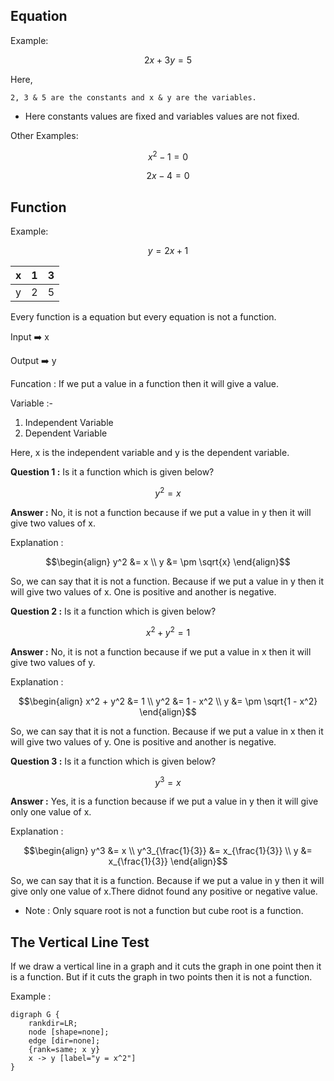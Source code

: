 
## Equation

Example:
```math
2x + 3y = 5
```

Here, 
    
    2, 3 & 5 are the constants and x & y are the variables.

- Here constants values are fixed and variables values are not fixed.

Other Examples:
```math
x^2 - 1 = 0
```
```math
2x -4 = 0
```
## Function

Example:
```math
y = 2x + 1
```
| x   | 1   | 3   |
| --- | --- | --- |
| y   | 2   | 5   |

Every function is a equation but every equation is not a function.

Input ➡️ x

Output ➡️ y

Funcation : If we put a value in a function then it will give a value.

Variable :-
1. Independent Variable
2. Dependent Variable

Here, x is the independent variable and y is the dependent variable.

**Question 1 :** Is it a function which is given below?
```math 
y^2 = x
```
**Answer :** No, it is not a function because if we put a value in y then it will give two values of x.

Explanation : 
```math
\begin{align}
y^2 &= x \\
y &= \pm \sqrt{x}
\end{align}
```
So, we can say that it is not a function. Because if we put a value in y then it will give two values of x. One is positive and another is negative.

**Question 2 :** Is it a function which is given below?
```math
x^2 + y^2 = 1
```
**Answer :** No, it is not a function because if we put a value in x then it will give two values of y.

Explanation : 
```math
\begin{align}
x^2 + y^2 &= 1 \\
y^2 &= 1 - x^2 \\
y &= \pm \sqrt{1 - x^2}
\end{align}
```
So, we can say that it is not a function. Because if we put a value in x then it will give two values of y. One is positive and another is negative.

**Question 3 :** Is it a function which is given below?
```math
y^3 = x
```
**Answer :** Yes, it is a function because if we put a value in y then it will give only one value of x.

Explanation : 
```math
\begin{align}
y^3 &= x \\
y^3_{\frac{1}{3}} &= x_{\frac{1}{3}} \\
y &= x_{\frac{1}{3}}
\end{align}
```
So, we can say that it is a function. Because if we put a value in y then it will give only one value of x.There didnot found any positive or negative value.

- Note : Only square root is not a function but cube root is a function.

## The Vertical Line Test

If we draw a vertical line in a graph and it cuts the graph in one point then it is a function. But if it cuts the graph in two points then it is not a function.

Example : 
```graphviz
digraph G {
    rankdir=LR;
    node [shape=none];
    edge [dir=none];
    {rank=same; x y}
    x -> y [label="y = x^2"]
}
```